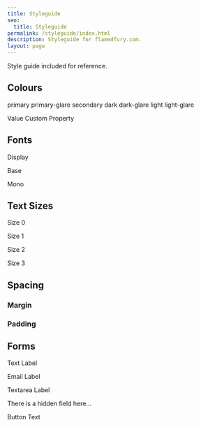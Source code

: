 ```yaml
---
title: Styleguide
seo:
  title: Styleguide
permalink: /styleguide/index.html
description: Styleguide for flamedfury.com.
layout: page
---
```


Style guide included for reference.

## Colours

primary
primary-glare
secondary
dark
dark-glare
light
light-glare

Value
Custom Property

## Fonts

Display

Base

Mono

## Text Sizes

Size 0

Size 1

Size 2

Size 3

## Spacing

### Margin

### Padding

## Forms

Text Label

Email Label

Textarea Label

There is a hidden field here… 

Button Text